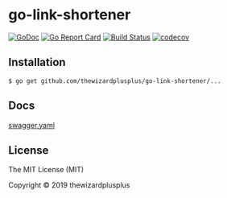 # go-link-shortener

[![GoDoc](https://godoc.org/github.com/thewizardplusplus/go-link-shortener?status.svg)](https://godoc.org/github.com/thewizardplusplus/go-link-shortener)
[![Go Report Card](https://goreportcard.com/badge/github.com/thewizardplusplus/go-link-shortener)](https://goreportcard.com/report/github.com/thewizardplusplus/go-link-shortener)
[![Build Status](https://travis-ci.org/thewizardplusplus/go-link-shortener.svg?branch=master)](https://travis-ci.org/thewizardplusplus/go-link-shortener)
[![codecov](https://codecov.io/gh/thewizardplusplus/go-link-shortener/branch/master/graph/badge.svg)](https://codecov.io/gh/thewizardplusplus/go-link-shortener)

## Installation

```
$ go get github.com/thewizardplusplus/go-link-shortener/...
```

## Docs

[swagger.yaml](docs/swagger.yaml)

## License

The MIT License (MIT)

Copyright &copy; 2019 thewizardplusplus
